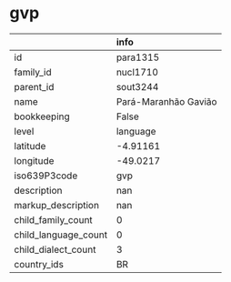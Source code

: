 # gvp
|                      | info                 |
|:---------------------|:---------------------|
| id                   | para1315             |
| family_id            | nucl1710             |
| parent_id            | sout3244             |
| name                 | Pará-Maranhão Gavião |
| bookkeeping          | False                |
| level                | language             |
| latitude             | -4.91161             |
| longitude            | -49.0217             |
| iso639P3code         | gvp                  |
| description          | nan                  |
| markup_description   | nan                  |
| child_family_count   | 0                    |
| child_language_count | 0                    |
| child_dialect_count  | 3                    |
| country_ids          | BR                   |